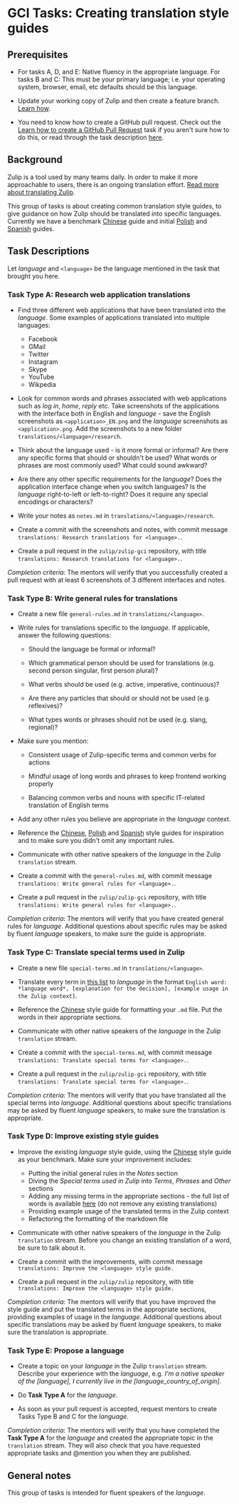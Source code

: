 # GCI Tasks: Creating translation style guides

## Prerequisites

* For tasks A, D, and E: Native fluency in the appropriate language. For
  tasks B and C: This must be your primary language; i.e. your operating
  system, browser, email, etc defaults should be this language.

* Update your working copy of Zulip and then create a feature branch. [Learn
  how](../../before-every-task.md).

* You need to know how to create a GitHub pull request. Check out the
  [Learn how to create a GitHub Pull Request](https://codein.withgoogle.com/tasks/6541581402243072/)
  task if you aren't sure how to do this, or read through the task description
  [here](https://github.com/zulip/zulip-gci/blob/master/tasks/submit-a-pull-request.md).

## Background

Zulip is a tool used by many teams daily. In order to make it more approachable
to users, there is an ongoing translation effort. [Read more about translating
Zulip](https://zulip.readthedocs.io/en/latest/translating.html).

This group of tasks is about creating common translation style guides, to give
guidance on how Zulip should be translated into specific languages. Currently
we have a benchmark [Chinese](https://zulip.readthedocs.io/en/latest/chinese.html)
guide and initial [Polish](https://zulip.readthedocs.io/en/latest/polish.html)
and [Spanish](https://zulip.readthedocs.io/en/latest/spanish.html) guides.

## Task Descriptions

Let *language* and `<language>` be the language mentioned in the task that
brought you here.

### Task Type A: Research web application translations

* Find three different web applications that have been translated into the
*language*. Some examples of applications translated into multiple languages:
  * Facebook
  * GMail
  * Twitter
  * Instagram
  * Skype
  * YouTube
  * Wikpedia

* Look for common words and phrases associated with web applications such as
*log in*, *home*, *reply* etc. Take screenshots of the applications with the
interface both in English and *language* - save the English screenshots as
`<application>_EN.png` and the *language* screenshots as `<application>.png`.
Add the screenshots to a new folder `translations/<language>/research`.

* Think about the language used - is it more formal or informal? Are there any
specific forms that should or shouldn't be used? What words or phrases are most
commonly used? What could sound awkward?

* Are there any other specific requirements for the *language*? Does the
application interface change when you switch languages? Is the *language*
right-to-left or left-to-right? Does it require any special encodings or
characters?

* Write your notes as `notes.md` in `translations/<language>/research`.

* Create a commit with the screenshots and notes, with commit message
`translations: Research translations for <language>.`.

* Create a pull request in the `zulip/zulip-gci` repository, with title
`translations: Research translations for <language>.`.

*Completion criteria*: The mentors will verify that you successfully created a
pull request with at least 6 screenshots of 3 different interfaces and notes.

### Task Type B: Write general rules for translations

* Create a new file `general-rules.md` in `translations/<language>`.

* Write rules for translations specific to the *language*. If applicable, answer
the following questions:

  * Should the language be formal or informal?

  * Which grammatical person should be used for translations (e.g. second person
    singular, first person plural)?

  * What verbs should be used (e.g. active, imperative, continuous)?

  * Are there any particles that should or should not be used (e.g. reflexives)?

  * What types words or phrases should not be used (e.g. slang, regional)?

* Make sure you mention:

  * Consistent usage of Zulip-specific terms and common verbs for actions

  * Mindful usage of long words and phrases to keep frontend working properly

  * Balancing common verbs and nouns with specific IT-related translation of
  English terms

* Add any other rules you believe are appropriate in the *language* context.

* Reference the [Chinese](https://zulip.readthedocs.io/en/latest/chinese.html),
[Polish](https://zulip.readthedocs.io/en/latest/polish.html)
and [Spanish](https://zulip.readthedocs.io/en/latest/spanish.html) style guides
for inspiration and to make sure you didn't omit any important rules.

* Communicate with other native speakers of the *language* in the Zulip
`translation` stream.

* Create a commit with the `general-rules.md`, with commit message  `translations:
Write general rules for <language>.`.

* Create a pull request in the `zulip/zulip-gci` repository, with title
`translations: Write general rules for <language>.`.

*Completion criteria*: The mentors will verify that you have created general
rules for *language*. Additional questions about specific rules may be asked by
fluent *language* speakers, to make sure the guide is appropriate.

### Task Type C: Translate special terms used in Zulip

* Create a new file `special-terms.md` in `translations/<language>`.

* Translate every term in [this list](translation-terms.md) to *language* in
the format `English word: *language word*, [explanation for the
decision], [example usage in the Zulip context]`.

* Reference the [Chinese](https://zulip.readthedocs.io/en/latest/chinese.html)
style guide for formatting your `.md` file. Put the words in their appropriate
sections.

* Communicate with other native speakers of the *language* in the Zulip
`translation` stream.

* Create a commit with the `special-terms.md`, with commit message  `translations:
Translate special terms for <language>.`.

* Create a pull request in the `zulip/zulip-gci` repository, with title
`translations: Translate special terms for <language>.`.

*Completion criteria*: The mentors will verify that you have translated all the
special terms into *language*. Additional questions about specific translations
may be asked by fluent *language* speakers, to make sure the translation is
appropriate.

### Task Type D: Improve existing style guides

* Improve the existing *language* style guide, using the [Chinese](https://zulip.readthedocs.io/en/latest/chinese.html) style guide as
your benchmark. Make sure your improvement includes:

  * Putting the initial general rules in the *Notes* section
  * Diving the *Special terms used in Zulip* into *Terms*, *Phrases* and *Other*
  sections
  * Adding any missing terms in the appropriate sections - the full list of words
  is available [here](translation-terms.md) (do not remove any existing
  translations)
  * Providing example usage of the translated terms in the Zulip context
  * Refactoring the formatting of the markdown file

* Communicate with other native speakers of the *language* in the Zulip
`translation` stream. Before you change an existing translation of a word, be
sure to talk about it.

* Create a commit with the improvements, with commit message `translations:
Improve the <language> style guide.`

* Create a pull request in the `zulip/zulip` repository, with title `translations:
 Improve the <language> style guide.`

*Completion criteria*: The mentors will verify that you have improved the style
guide and put the translated terms in the appropriate sections, providing
examples of usage in the *language*. Additional questions about specific
translations may be asked by fluent *language* speakers, to make sure the
translation is appropriate.

### Task Type E: Propose a language

* Create a topic on your *language* in the Zulip `translation` stream. Describe
your experience with the *language*, e.g. *I'm a native speaker of the [language],
I currently live in the [language_country_of_origin]*.

* Do **Task Type A** for the *language*.

* As soon as your pull request is accepted, request mentors to create Tasks Type
B and C for the *language*.

*Completion criteria*: The mentors will verify that you have completed the
**Task Type A** for the *language* and created the appropriate topic in the
`translation` stream. They will also check that you have requested appropriate
tasks and @mention you when they are published.

## General notes

This group of tasks is intended for fluent speakers of the *language*.

